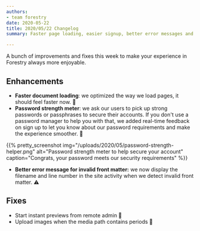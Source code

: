 ```yaml
---
authors:
- team forestry
date: 2020-05-22
title: 2020/05/22 Changelog
summary: Faster page loading, easier signup, better error messages and various fixes

---
```

A bunch of improvements and fixes this week to make your experience in Forestry always more enjoyable.

## Enhancements

* **Faster document loading**: we optimized the way we load pages, it should feel faster now. 🚀
* **Password strength meter**: we ask our users to pick up strong passwords or passphrases to secure their accounts. If you don't use a password manager to help you with that, we added real-time feedback on sign up to let you know about our password requirements and make the experience smoother. 🔐

{{% pretty_screenshot img="/uploads/2020/05/password-strength-helper.png" alt="Password strength meter to help secure your account" caption="Congrats, your password meets our security requirements" %}}

* **Better error message for invalid front matter:** we now display the filename and line number in the site activity when we detect invalid front matter. ⚠️

## Fixes

* Start instant previews from remote admin 👀
* Upload images when the media path contains periods 🌁